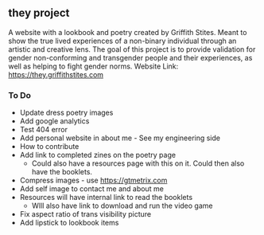 ## they project
A website with a lookbook and poetry created by Griffith Stites. Meant to show the true lived experiences of a non-binary individual through an artistic and creative lens. The goal of this project is to provide validation for gender non-conforming and transgender people and their experiences, as well as helping to fight gender norms.
Website Link: https://they.griffithstites.com

### To Do
* Update dress poetry images
* Add google analytics
* Test 404 error
* Add personal website in about me - See my engineering side
* How to contribute
* Add link to completed zines on the poetry page
  * Could also have a resources page with this on it. Could then also have the booklets.
* Compress images - use https://gtmetrix.com
* Add self image to contact me and about me
* Resources will have internal link to read the booklets
  * WIll also have link to download and run the video game
* Fix aspect ratio of trans visibility picture
* Add lipstick to lookbook items
